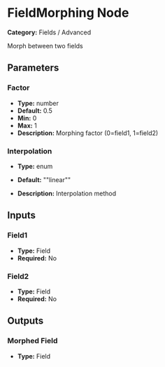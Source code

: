 
# FieldMorphing Node

**Category:** Fields / Advanced

Morph between two fields

## Parameters


### Factor
- **Type:** number
- **Default:** 0.5
- **Min:** 0
- **Max:** 1
- **Description:** Morphing factor (0=field1, 1=field2)


### Interpolation
- **Type:** enum
- **Default:** "\"linear\""


- **Description:** Interpolation method


## Inputs


### Field1
- **Type:** Field
- **Required:** No



### Field2
- **Type:** Field
- **Required:** No



## Outputs


### Morphed Field
- **Type:** Field





